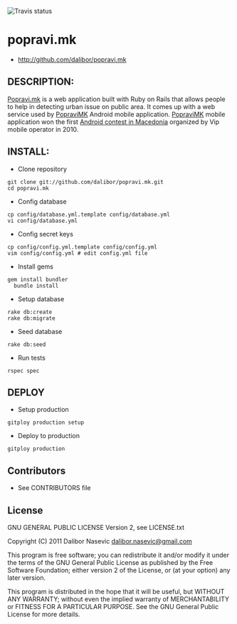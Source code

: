 ![Travis status](https://travis-ci.org/dalibor/popravi.mk.png)

# popravi.mk

* http://github.com/dalibor/popravi.mk

## DESCRIPTION:

[Popravi.mk](http://popravi.mk/) is a web application built with Ruby on Rails that allows people to help in detecting urban issue on public area. It comes up with a web service used by [PopraviMK](https://github.com/dalibor/PopraviMK) Android mobile application. [PopraviMK](https://github.com/dalibor/PopraviMK) mobile application won the first [Android contest in Macedonia](http://android.vip.mk/winners) organized by Vip mobile operator in 2010.

## INSTALL:

- Clone repository

```
git clone git://github.com/dalibor/popravi.mk.git
cd popravi.mk
```

- Config database

```
cp config/database.yml.template config/database.yml
vi config/database.yml
```

- Config secret keys

```
cp config/config.yml.template config/config.yml
vim config/config.yml # edit config.yml file
```

- Install gems

```
gem install bundler
  bundle install
```

- Setup database

```
rake db:create
rake db:migrate
```

- Seed database

```
rake db:seed
```

- Run tests

```
rspec spec
```

## DEPLOY

  - Setup production

```
gitploy production setup
```

  - Deploy to production

```
gitploy production
```

## Contributors

  * See CONTRIBUTORS file

## License

GNU GENERAL PUBLIC LICENSE Version 2, see LICENSE.txt

Copyright (C) 2011 Dalibor Nasevic <dalibor.nasevic@gmail.com>

This program is free software; you can redistribute it and/or
modify it under the terms of the GNU General Public License
as published by the Free Software Foundation; either version 2
of the License, or (at your option) any later version.

This program is distributed in the hope that it will be useful,
but WITHOUT ANY WARRANTY; without even the implied warranty of
MERCHANTABILITY or FITNESS FOR A PARTICULAR PURPOSE.  See the
GNU General Public License for more details.
